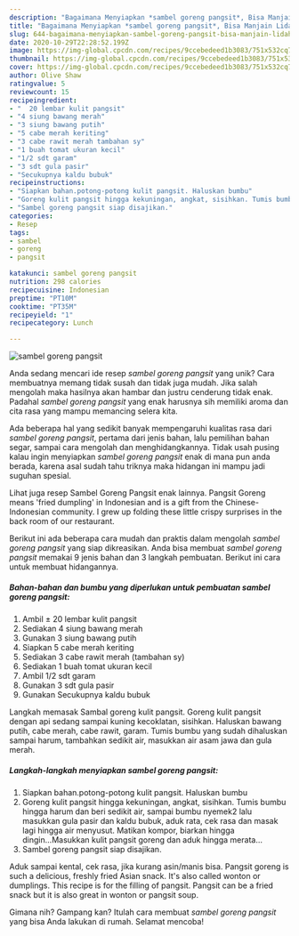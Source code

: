 ```yaml
---
description: "Bagaimana Menyiapkan *sambel goreng pangsit*, Bisa Manjain Lidah"
title: "Bagaimana Menyiapkan *sambel goreng pangsit*, Bisa Manjain Lidah"
slug: 644-bagaimana-menyiapkan-sambel-goreng-pangsit-bisa-manjain-lidah
date: 2020-10-29T22:28:52.199Z
image: https://img-global.cpcdn.com/recipes/9ccebedeed1b3083/751x532cq70/sambel-goreng-pangsit-foto-resep-utama.jpg
thumbnail: https://img-global.cpcdn.com/recipes/9ccebedeed1b3083/751x532cq70/sambel-goreng-pangsit-foto-resep-utama.jpg
cover: https://img-global.cpcdn.com/recipes/9ccebedeed1b3083/751x532cq70/sambel-goreng-pangsit-foto-resep-utama.jpg
author: Olive Shaw
ratingvalue: 5
reviewcount: 15
recipeingredient:
- "  20 lembar kulit pangsit"
- "4 siung bawang merah"
- "3 siung bawang putih"
- "5 cabe merah keriting"
- "3 cabe rawit merah tambahan sy"
- "1 buah tomat ukuran kecil"
- "1/2 sdt garam"
- "3 sdt gula pasir"
- "Secukupnya kaldu bubuk"
recipeinstructions:
- "Siapkan bahan.potong-potong kulit pangsit. Haluskan bumbu"
- "Goreng kulit pangsit hingga kekuningan, angkat, sisihkan. Tumis bumbu hingga harum dan beri sedikit air, sampai bumbu nyemek2 lalu masukkan gula pasir dan kaldu bubuk, aduk rata, cek rasa dan masak lagi hingga air menyusut. Matikan kompor, biarkan hingga dingin...Masukkan kulit pangsit goreng dan aduk hingga merata..."
- "Sambel goreng pangsit siap disajikan."
categories:
- Resep
tags:
- sambel
- goreng
- pangsit

katakunci: sambel goreng pangsit 
nutrition: 298 calories
recipecuisine: Indonesian
preptime: "PT10M"
cooktime: "PT35M"
recipeyield: "1"
recipecategory: Lunch

---
```



![*sambel goreng pangsit*](https://img-global.cpcdn.com/recipes/9ccebedeed1b3083/751x532cq70/sambel-goreng-pangsit-foto-resep-utama.jpg)

Anda sedang mencari ide resep *sambel goreng pangsit* yang unik? Cara membuatnya memang tidak susah dan tidak juga mudah. Jika salah mengolah maka hasilnya akan hambar dan justru cenderung tidak enak. Padahal *sambel goreng pangsit* yang enak harusnya sih memiliki aroma dan cita rasa yang mampu memancing selera kita.

Ada beberapa hal yang sedikit banyak mempengaruhi kualitas rasa dari *sambel goreng pangsit*, pertama dari jenis bahan, lalu pemilihan bahan segar, sampai cara mengolah dan menghidangkannya. Tidak usah pusing kalau ingin menyiapkan *sambel goreng pangsit* enak di mana pun anda berada, karena asal sudah tahu triknya maka hidangan ini mampu jadi suguhan spesial.

Lihat juga resep Sambel Goreng Pangsit enak lainnya. Pangsit Goreng means &#39;fried dumpling&#39; in Indonesian and is a gift from the Chinese-Indonesian community. I grew up folding these little crispy surprises in the back room of our restaurant.


Berikut ini ada beberapa cara mudah dan praktis dalam mengolah *sambel goreng pangsit* yang siap dikreasikan. Anda bisa membuat *sambel goreng pangsit* memakai 9 jenis bahan dan 3 langkah pembuatan. Berikut ini cara untuk membuat hidangannya.

<!--inarticleads1-->

##### Bahan-bahan dan bumbu yang diperlukan untuk pembuatan *sambel goreng pangsit*:

1. Ambil  ± 20 lembar kulit pangsit
1. Sediakan 4 siung bawang merah
1. Gunakan 3 siung bawang putih
1. Siapkan 5 cabe merah keriting
1. Sediakan 3 cabe rawit merah (tambahan sy)
1. Sediakan 1 buah tomat ukuran kecil
1. Ambil 1/2 sdt garam
1. Gunakan 3 sdt gula pasir
1. Gunakan Secukupnya kaldu bubuk


Langkah memasak Sambal goreng kulit pangsit. Goreng kulit pangsit dengan api sedang sampai kuning kecoklatan, sisihkan. Haluskan bawang putih, cabe merah, cabe rawit, garam. Tumis bumbu yang sudah dihaluskan sampai harum, tambahkan sedikit air, masukkan air asam jawa dan gula merah. 

<!--inarticleads2-->

##### Langkah-langkah menyiapkan *sambel goreng pangsit*:

1. Siapkan bahan.potong-potong kulit pangsit. Haluskan bumbu
1. Goreng kulit pangsit hingga kekuningan, angkat, sisihkan. Tumis bumbu hingga harum dan beri sedikit air, sampai bumbu nyemek2 lalu masukkan gula pasir dan kaldu bubuk, aduk rata, cek rasa dan masak lagi hingga air menyusut. Matikan kompor, biarkan hingga dingin...Masukkan kulit pangsit goreng dan aduk hingga merata...
1. Sambel goreng pangsit siap disajikan.


Aduk sampai kental, cek rasa, jika kurang asin/manis bisa. Pangsit goreng is such a delicious, freshly fried Asian snack. It&#39;s also called wonton or dumplings. This recipe is for the filling of pangsit. Pangsit can be a fried snack but it is also great in wonton or pangsit soup. 

Gimana nih? Gampang kan? Itulah cara membuat *sambel goreng pangsit* yang bisa Anda lakukan di rumah. Selamat mencoba!
